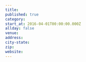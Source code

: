 ```yaml
---
title:
published: true
category:
start_at: 2016-04-01T00:00:00.000Z
allday: false
venue:
address:
city-state:
zip:
website:
---
```

